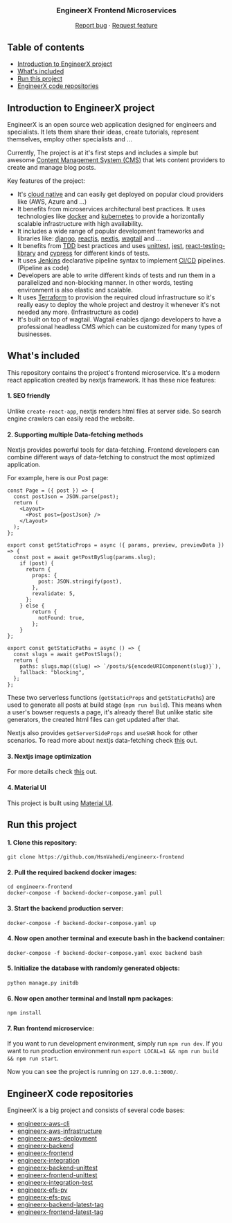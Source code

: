 <p align="center">

  <h3 align="center">EngineerX Frontend Microservices</h3>

  <p align="center">
    <a href="https://github.com/HsnVahedi/engineerx-frontend/issues/new">Report bug</a>
    ·
    <a href="https://github.com/HsnVahedi/engineerx-frontend/issues/new">Request feature</a>
  </p>
</p>


## Table of contents

- [Introduction to EngineerX project](#introduction-to-engineerx-project)
- [What's included](#whats-included)
- [Run this project](#run-this-project)
- [EngineerX code repositories](#engineerx-code-repositories)





## Introduction to EngineerX project

EngineerX is an open source web application designed for engineers and specialists. It lets them share their ideas, create tutorials, represent themselves, employ other specialists and ...

Currently, The project is at it's first steps and includes a simple but awesome [Content Management System (CMS)](https://en.wikipedia.org/wiki/Content_management_system) that lets content providers to create and manage blog posts.

Key features of the project:

- It's [cloud native](https://en.wikipedia.org/wiki/Cloud_native_computing) and can easily get deployed on popular cloud providers like (AWS, Azure and ...)
- It benefits from microservices architectural best practices. It uses technologies like [docker](https://www.docker.com/) and [kubernetes](https://kubernetes.io/) to provide a horizontally scalable infrastructure with high availability.
- It includes a wide range of popular development frameworks and libraries like: [django](https://www.djangoproject.com/), [reactjs](https://reactjs.org/), [nextjs](https://nextjs.org/), [wagtail](https://wagtail.io/) and ...
- It benefits from [TDD](https://en.wikipedia.org/wiki/Test-driven_development) best practices and uses [unittest](https://docs.python.org/3/library/unittest.html#module-unittest), [jest](https://jestjs.io/), [react-testing-library](https://testing-library.com/docs/react-testing-library/intro/) and [cypress](https://www.cypress.io/) for different kinds of tests.
- It uses [Jenkins](https://www.jenkins.io/) declarative pipeline syntax to implement [CI/CD](https://en.wikipedia.org/wiki/CI/CD) pipelines. (Pipeline as code)
- Developers are able to write different kinds of tests and run them in a parallelized and non-blocking manner. In other words, testing environment is also elastic and scalable.
- It uses [Terraform](https://www.terraform.io/) to provision the required cloud infrastructure so it's really easy to deploy the whole project and destroy it whenever it's not needed any more. (Infrastructure as code)
- It's built on top of wagtail. Wagtail enables django developers to have a professional headless CMS which can be customized for many types of businesses.




## What's included
This repository contains the project's frontend microservice. It's a modern react application created by nextjs framework. It has these nice features:

#### 1. SEO friendly
Unlike `create-react-app`, nextjs renders html files at server side. So search engine crawlers can easily read the website.

#### 2. Supporting multiple Data-fetching methods
Nextjs provides powerful tools for data-fetching. Frontend developers can combine different ways of data-fetching to construct the most optimized application.

For example, here is our Post page:


    const Page = ({ post }) => {
      const postJson = JSON.parse(post);
      return (
        <Layout>
          <Post post={postJson} />
        </Layout>
      );
    };

    export const getStaticProps = async ({ params, preview, previewData }) => {
      const post = await getPostBySlug(params.slug);
        if (post) {
          return {
            props: {
              post: JSON.stringify(post),
            },
            revalidate: 5,
          };
        } else {
            return {
              notFound: true,
            };
        }
    };

    export const getStaticPaths = async () => {
      const slugs = await getPostSlugs();
      return {
        paths: slugs.map((slug) => `/posts/${encodeURIComponent(slug)}`),
        fallback: "blocking",
      };
    };
    
These two serverless functions (`getStaticProps` and `getStaticPaths`) are used to generate all posts at build stage (`npm run build`). This means when a user's bowser requests a page, it's already there! But unlike static site generators, the created html files can get updated after that. 

Nextjs also provides `getServerSideProps` and `useSWR` hook for other scenarios. To read more about nextjs data-fetching check [this](https://nextjs.org/docs/basic-features/data-fetching) out.

#### 3. Nextjs image optimization
For more details check [this](https://nextjs.org/docs/basic-features/image-optimization) out.

#### 4. Material UI
This project is built using [Material UI](https://material-ui.com/).

## Run this project

#### 1. Clone this repository:
    git clone https://github.com/HsnVahedi/engineerx-frontend
#### 2. Pull the required backend docker images:
    cd engineerx-frontend
    docker-compose -f backend-docker-compose.yaml pull
#### 3. Start the backend production server:
    docker-compose -f backend-docker-compose.yaml up
#### 4. Now open another terminal and execute bash in the backend container:
    docker-compose -f backend-docker-compose.yaml exec backend bash
#### 5. Initialize the database with randomly generated objects:
    python manage.py initdb
#### 6. Now open another terminal and Install npm packages:
    npm install
#### 7. Run frontend microservice:
If you want to run development environment, simply run `npm run dev`. If you want to run production environment run `export LOCAL=1 && npm run build && npm run start`.
    
Now you can see the project is running on `127.0.0.1:3000/`.



## EngineerX code repositories

EngineerX is a big project and consists of several code bases:

- [engineerx-aws-cli](https://github.com/HsnVahedi/engineerx-aws-cli)
- [engineerx-aws-infrastructure](https://github.com/HsnVahedi/engineerx-aws-infrastructure)
- [engineerx-aws-deployment](https://github.com/HsnVahedi/engineerx-aws-deployment)
- [engineerx-backend](https://github.com/HsnVahedi/engineerx-backend)
- [engineerx-frontend](https://github.com/HsnVahedi/engineerx-frontend)
- [engineerx-integration](https://github.com/HsnVahedi/engineerx-integration)
- [engineerx-backend-unittest](https://github.com/HsnVahedi/engineerx-backend-unittest)
- [engineerx-frontend-unittest](https://github.com/HsnVahedi/engineerx-frontend-unittest)
- [engineerx-integration-test](https://github.com/HsnVahedi/engineerx-integration-test)
- [engineerx-efs-pv](https://github.com/HsnVahedi/engineerx-efs-pv)
- [engineerx-efs-pvc](https://github.com/HsnVahedi/engineerx-efs-pvc)
- [engineerx-backend-latest-tag](https://github.com/HsnVahedi/engineerx-backend-latest-tag)
- [engineerx-frontend-latest-tag](https://github.com/HsnVahedi/engineerx-frontend-latest-tag)
